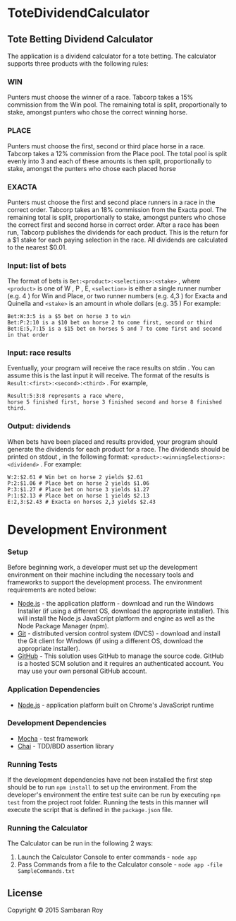 # ToteDividendCalculator
## Tote Betting Dividend Calculator

The application is a dividend calculator for a tote betting.
The calculator supports three products with the following rules:
### WIN
Punters must choose the winner of a race.
Tabcorp takes a 15% commission from the Win pool.
The remaining total is split, proportionally to stake, amongst punters who chose the correct winning horse.
### PLACE
Punters must choose the first, second or third place horse in a race.
Tabcorp takes a 12% commission from the Place pool.
The total pool is split evenly into 3 and each of these amounts is then split, proportionally to stake, amongst the punters who chose each placed horse
### EXACTA
Punters must choose the first and second place runners in a race in the correct order.
Tabcorp takes an 18% commission from the Exacta pool.
The remaining total is split, proportionally to stake, amongst punters who chose the correct first and second horse in correct order.
After a race has been run, Tabcorp publishes the dividends for each product. This is the return for a $1 stake for each paying selection in the race. All dividends are calculated to the nearest $0.01.

### Input: list of bets
The format of bets is `Bet:<product>:<selections>:<stake>` , where 
`<product>` is one of W , P , E, `<selection>` is either a single runner number (e.g. 4 ) for Win and Place, or two runner numbers (e.g. 4,3 ) for Exacta and Quinella and `<stake>` is an amount in whole dollars (e.g. 35 )
For example:
````
Bet:W:3:5 is a $5 bet on horse 3 to win
Bet:P:2:10 is a $10 bet on horse 2 to come first, second or third
Bet:E:5,7:15 is a $15 bet on horses 5 and 7 to come first and second in that order
````

### Input: race results
Eventually, your program will receive the race results on stdin . You can assume this is the last input it will receive.
The format of the results is `Result:<first>:<second>:<third>` .
For example,
````
Result:5:3:8 represents a race where,
horse 5 finished first, horse 3 finished second and horse 8 finished third.
````
### Output: dividends
When bets have been placed and results provided, your program should generate the dividends for each product for a race. The dividends should be printed on stdout , in the following format: 
`<product>:<winningSelections>:<dividend>` .
For example:
````
W:2:$2.61 # Win bet on horse 2 yields $2.61
P:2:$1.06 # Place bet on horse 2 yields $1.06
P:3:$1.27 # Place bet on horse 3 yields $1.27
P:1:$2.13 # Place bet on horse 1 yields $2.13
E:2,3:$2.43 # Exacta on horses 2,3 yields $2.43
````

# Development Environment
### Setup
Before beginning work, a developer must set up the development environment on their machine including the necessary tools and frameworks to support the development process. The environment requirements are noted below:
* [Node.js](http://nodejs.org/download/) - the application platform - download and run the Windows Installer (if using a different OS, download the appropriate installer).  This will install the Node.js JavaScript platform and engine as well as the Node Package Manager (npm).
* [Git](http://git-scm.com/downloads) - distributed version control system (DVCS) - download and install the Git client for Windows (if using a different OS, download the appropriate installer).
* [GitHub](https://github.com/) - This solution uses GitHub to manage the source code.  GitHub is a hosted SCM solution and it requires an authenticated account.  You may use your own personal GitHub account.

### Application Dependencies
* [Node.js](http://nodejs.org/) - application platform built on Chrome's JavaScript runtime

### Development Dependencies
* [Mocha](http://mochajs.org/) - test framework
* [Chai](http://chaijs.com/) - TDD/BDD assertion library

### Running Tests
If the development dependencies have not been installed the first step should be to run `npm install` to set up the environment. From the developer's environment the entire test suite can be run by executing `npm test` from the project root folder.  Running the tests in this manner will execute the script that is defined in the `package.json` file.

### Running the Calculator
The Calculator can be run in the following 2 ways:
  
  1. Launch the Calculator Console to enter commands - `node app`
  2. Pass Commands from a file to the Calculator console  - `node app -file SampleCommands.txt`


## License

Copyright © 2015 Sambaran Roy
